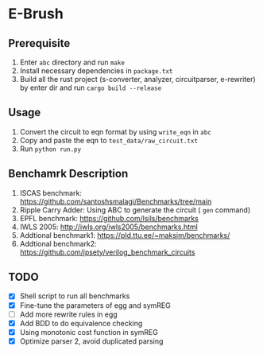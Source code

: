 # E-Brush

## Prerequisite

1. Enter `abc` directory and run `make`
2. Install necessary dependencies in `package.txt`
3. Build all the rust project (s-converter, analyzer, circuitparser, e-rewriter) by enter dir and run `cargo build --release`

## Usage

1. Convert the circuit to eqn format by using `write_eqn` in `abc`
2. Copy and paste the eqn to `test_data/raw_circuit.txt`
2. Run `python run.py`

## Benchamrk Description

1. ISCAS benchmark: https://github.com/santoshsmalagi/Benchmarks/tree/main
2. Ripple Carry Adder: Using ABC to generate the circuit ( `gen` command)
3. EPFL benchmark: https://github.com/lsils/benchmarks
4. IWLS 2005: http://iwls.org/iwls2005/benchmarks.html
5. Addtional benchmark1: https://pld.ttu.ee/~maksim/benchmarks/
6. Addtional benchmark2: https://github.com/jpsety/verilog_benchmark_circuits

## TODO

- [x] Shell script to run all benchmarks
- [x] Fine-tune the parameters of egg and symREG
- [ ] Add more rewrite rules in egg
- [x] Add BDD to do equivalence checking
- [x] Using monotonic cost function in symREG
- [x] Optimize parser 2, avoid duplicated parsing